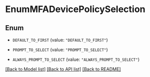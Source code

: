 # EnumMFADevicePolicySelection

## Enum


* `DEFAULT_TO_FIRST` (value: `"DEFAULT_TO_FIRST"`)

* `PROMPT_TO_SELECT` (value: `"PROMPT_TO_SELECT"`)

* `ALWAYS_PROMPT_TO_SELECT` (value: `"ALWAYS_PROMPT_TO_SELECT"`)


[[Back to Model list]](../README.md#documentation-for-models) [[Back to API list]](../README.md#documentation-for-api-endpoints) [[Back to README]](../README.md)


